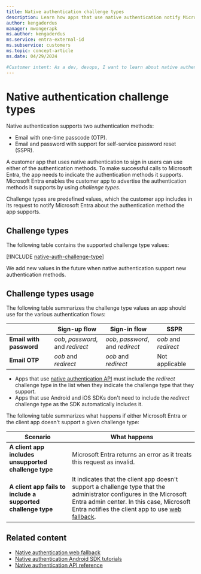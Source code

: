 ```yaml
---
title: Native authentication challenge types
description: Learn how apps that use native authentication notify Microsoft Entra about the authentication methods that they support. 
author: kengaderdus
manager: mwongerapk
ms.author: kengaderdus
ms.service: entra-external-id 
ms.subservice: customers
ms.topic: concept-article
ms.date: 04/29/2024

#Customer intent: As a dev, devops, I want to learn about native authentication challenge types, so that I can use them to notify Microsoft Entra about the authentication methods that my app supports.
---
```


# Native authentication challenge types

Native authentication supports two authentication methods:

- Email with one-time passcode (OTP).
- Email and password with support for self-service password reset (SSPR).

A customer app that uses native authentication to sign in users can use either of the authentication methods. To make successful calls to Microsoft Entra, the app needs to indicate the authentication methods it supports. Microsoft Entra enables the customer app to advertise the authentication methods it supports by using *challenge types*. 

Challenge types are predefined values, which the customer app includes in its request to notify Microsoft Entra about the authentication method the app supports.

## Challenge types

The following table contains the supported challenge type values:

[!INCLUDE [native-auth-challenge-type](../../identity-platform/includes/native-auth-api/native-auth-challenge-type.md)]

We add new values in the future when native authentication support new authentication methods.

## Challenge types usage

The following table summarizes the challenge type values an app should use for the various authentication flows:

|   | Sign-up flow | Sign-in flow | SSPR |
| ---- | --- |  --- | --- | 
| **Email with password** | *oob*, *password*, and *redirect*  | *oob*, *password*, and *redirect*  | *oob* and *redirect* |
| **Email OTP** | *oob* and *redirect* | *oob* and *redirect*  | Not applicable |

- Apps that use [native authentication API](../../identity-platform/reference-native-authentication-overview.md) must include the *redirect* challenge type in the list when they indicate the challenge type that they support.
- Apps that use Android and iOS SDKs don't need to include the *redirect* challenge type as the SDK automatically includes it.  


The following table summarizes what happens if either Microsoft Entra or the client app doesn't support a given challenge type:

|  Scenario | What happens | 
| ---- | --- |
|**A client app includes unsupported challenge type**| Microsoft Entra returns an error as it treats this request as invalid. |
|**A client app fails to include a supported challenge type**| It indicates that the client app doesn't support a challenge type that the administrator configures in the Microsoft Entra admin center. In this case, Microsoft Entra notifies the client app to use [web fallback](concept-native-authentication-web-fallback.md).|

## Related content 

- [Native authentication web fallback](concept-native-authentication-web-fallback.md)
- [Native authentication Android SDK tutorials](how-to-run-native-authentication-sample-android-app.md)
- [Native authentication API reference](../../identity-platform/reference-native-authentication-overview.md)
